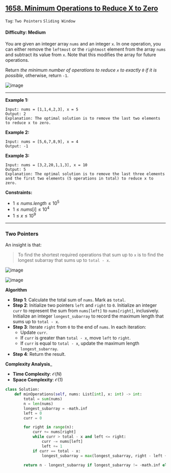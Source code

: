 ## [1658. Minimum Operations to Reduce X to Zero](https://leetcode.com/problems/minimum-operations-to-reduce-x-to-zero)

```Tag```: ```Two Pointers``` ```Sliding Window```

#### Difficulty: Medium

You are given an integer array ```nums``` and an integer ```x```. In one operation, you can either remove the ```leftmost``` or the ```rightmost``` element from the array ```nums``` and subtract its value from ```x```. Note that this modifies the array for future operations.

Return _the minimum number of operations to reduce ```x``` to exactly ```0``` if it is possible_, otherwise, return ```-1```.

![image](https://github.com/quananhle/Python/assets/35042430/207d84f7-511a-4ef0-9a4a-7f227805333a)

---

__Example 1:__
```
Input: nums = [1,1,4,2,3], x = 5
Output: 2
Explanation: The optimal solution is to remove the last two elements to reduce x to zero.
```

__Example 2:__
```
Input: nums = [5,6,7,8,9], x = 4
Output: -1
```

__Example 3:__
```
Input: nums = [3,2,20,1,1,3], x = 10
Output: 5
Explanation: The optimal solution is to remove the last three elements and the first two elements (5 operations in total) to reduce x to zero.
```

__Constraints:__

- $1 \le nums.length \le 10^{5}$
- $1 \le nums[i] \le 10^{4}$
- $1 \le x \le 10^{9}$

---

### Two Pointers

An insight is that:

> To find the shortest required operations that sum up to ```x``` is to find the longest subarray that sums up to ```total - x```.

![image](https://leetcode.com/problems/minimum-operations-to-reduce-x-to-zero/Documents/5602/5602_1_1.drawio.svg)

![image](https://leetcode.com/problems/minimum-operations-to-reduce-x-to-zero/Documents/5602/5602_1_2.drawio.svg)

__Algorithm__

- __Step 1__: Calculate the total sum of ```nums```. Mark as ```total```.
- __Step 2__: Initialize two pointers ```left``` and ```right``` to ```0```. Initialize an integer ```curr``` to represent the sum from ```nums[left]``` to ```nums[right]```, inclusively. Initialize an integer ```longest_subarray``` to record the maximum length that sums up to ```total - x```.
- __Step 3__: Iterate ```right``` from ```0``` to the end of ```nums```. In each iteration:
    - Update ```curr```.
    - If ```curr``` is greater than ```total - x```, move ```left``` to ```right```.
    - If ```curr``` is equal to ```total - x```, update the maximum length ```longest_subarray```.
- __Step 4__: Return the result.

__Complexity Analysis___

- __Time Complexity__: $\mathcal{O}(N)$
- __Space Complexity__: $\mathcal{O}(1)$

```Python
class Solution:
    def minOperations(self, nums: List[int], x: int) -> int:
        total = sum(nums)
        n = len(nums)
        longest_subarray = -math.inf
        left = 0
        curr = 0

        for right in range(n):
            curr += nums[right]
            while curr > total - x and left <= right:
                curr -= nums[left]
                left += 1
            if curr == total - x:
                longest_subarray = max(longest_subarray, right - left + 1)
            
        return n - longest_subarray if longest_subarray != -math.inf else -1
```
